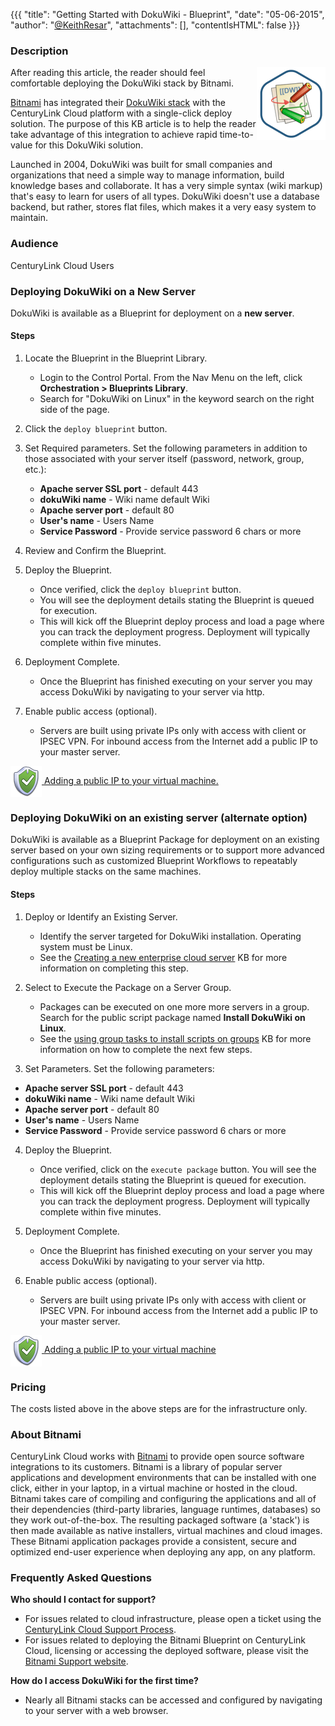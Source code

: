 {{{
  "title": "Getting Started with DokuWiki - Blueprint",
  "date": "05-06-2015",
  "author": "<a href='https://twitter.com/KeithResar'>@KeithResar</a>",
  "attachments": [],
  "contentIsHTML": false
}}}

### Description

<img alt="DokuWiki Logo" src="../../images/bitnami_logos/dokuwiki-stack-110x117-f736412b8bec4a8c501536749fe5b749.png" style="border:0;float:right;max-width:250px">

After reading this article, the reader should feel comfortable deploying the DokuWiki stack by Bitnami.

<a href="https://bitnami.com/" rel="no-follow">Bitnami</a> has integrated their <a href="https://bitnami.com/stack/dokuwiki" rel="no-follow">DokuWiki stack</a> with the CenturyLink Cloud platform with a single-click deploy solution. The purpose of this KB article is to help the reader take advantage of this integration to achieve rapid time-to-value for this DokuWiki solution.

Launched in 2004, DokuWiki was built for small companies and organizations that need a simple way to manage information, build knowledge bases and collaborate. It has a very simple syntax (wiki markup) that's easy to learn for users of all types. DokuWiki doesn't use a database backend, but rather, stores flat files, which makes it a very easy system to maintain.

### Audience
CenturyLink Cloud Users

### Deploying DokuWiki on a New Server
DokuWiki is available as a Blueprint for deployment on a **new server**.

#### Steps
1. Locate the Blueprint in the Blueprint Library.
   * Login to the Control Portal. From the Nav Menu on the left, click **Orchestration > Blueprints Library**.
   * Search for "DokuWiki on Linux" in the keyword search on the right side of the page.

2. Click the `deploy blueprint` button.

3. Set Required parameters.
   Set the following parameters in addition to those associated with your server itself (password, network, group, etc.):

   * **Apache server SSL port** - default 443
   * **dokuWiki name** -  Wiki name default Wiki
   * **Apache server port** - default 80
   * **User's name** -  Users Name
   * **Service Password** -  Provide service password 6 chars or more

5. Review and Confirm the Blueprint.

6. Deploy the Blueprint.
   * Once verified, click the `deploy blueprint` button.
   * You will see the deployment details stating the Blueprint is queued for execution.
   * This will kick off the Blueprint deploy process and load a page where you can track the deployment progress. Deployment will typically complete within five minutes.

7. Deployment Complete.
   * Once the Blueprint has finished executing on your server you may access DokuWiki by navigating to your server via http.

8. Enable public access (optional).
   * Servers are built using private IPs only with access with client or IPSEC VPN. For inbound access from the Internet add a public IP to your master server.

  <a href="../../Network/how-to-add-public-ip-to-virtual-machine.md">
    <img style="border:0;width:50px;vertical-align:middle;" src="../../images/shared_assets/fw_icon.png">
    Adding a public IP to your virtual machine.
  </a>

### Deploying DokuWiki on an existing server (alternate option)
DokuWiki is available as a Blueprint Package for deployment on an existing server based on your own sizing requirements or to support more advanced configurations such as customized Blueprint Workflows to repeatably deploy multiple stacks on the same machines.

#### Steps
1. Deploy or Identify an Existing Server.
   * Identify the server targeted for DokuWiki installation. Operating system must be Linux.
   * See the [Creating a new enterprise cloud server](../../Servers/creating-a-new-enterprise-cloud-server.md) KB for more information on completing this step.

2. Select to Execute the Package on a Server Group.
   * Packages can be executed on one more more servers in a group. Search for the public script package named **Install DokuWiki on Linux**.
   * See the [using group tasks to install scripts on groups](../../Servers/using-group-tasks-to-install-software-and-run-scripts-on-groups.md) KB for more information on how to complete the next few steps.

3. Set Parameters.
   Set the following parameters:

  * **Apache server SSL port** - default 443
  * **dokuWiki name** -  Wiki name default Wiki
  * **Apache server port** - default 80
  * **User's name** -  Users Name
  * **Service Password** -  Provide service password 6 chars or more

4. Deploy the Blueprint.
   * Once verified, click on the `execute package` button. You will see the deployment details stating the Blueprint is queued for execution.
   * This will kick off the Blueprint deploy process and load a page where you can track the deployment progress. Deployment will typically complete within five minutes.

5. Deployment Complete.
   * Once the Blueprint has finished executing on your server you may access DokuWiki by navigating to your server via http.

6. Enable public access (optional).
   * Servers are built using private IPs only with access with client or IPSEC VPN. For inbound access from the Internet add a public IP to your master server.

  <a href="../../Network/how-to-add-public-ip-to-virtual-machine.md">
    <img style="border:0;width:50px;vertical-align:middle;" src="../../images/shared_assets/fw_icon.png">
    Adding a public IP to your virtual machine
  </a>

### Pricing
The costs listed above in the above steps are for the infrastructure only.

### About Bitnami
CenturyLink Cloud works with [Bitnami](http://www.bitnami.com) to provide open source software integrations to its customers. Bitnami is a library of popular server applications and development environments that can be installed with one click, either in your laptop, in a virtual machine or hosted in the cloud. Bitnami takes care of compiling and configuring the applications and all of their dependencies (third-party libraries, language runtimes, databases) so they work out-of-the-box. The resulting packaged software (a 'stack') is then made available as native installers, virtual machines and cloud images. These Bitnami application packages provide a consistent, secure and optimized end-user experience when deploying any app, on any platform.

### Frequently Asked Questions
**Who should I contact for support?**
* For issues related to cloud infrastructure, please open a ticket using the [CenturyLink Cloud Support Process](../../Support/how-do-i-report-a-support-issue.md).
* For issues related to deploying the Bitnami Blueprint on CenturyLink Cloud, licensing or accessing the deployed software, please visit the [Bitnami Support website](http://www.bitnami.com/support).

**How do I access DokuWiki for the first time?**
* Nearly all Bitnami stacks can be accessed and configured by navigating to your server with a web browser.

